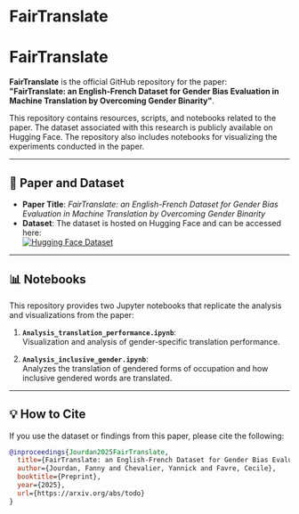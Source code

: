 # FairTranslate

# FairTranslate

**FairTranslate** is the official GitHub repository for the paper:  
**"FairTranslate: an English-French Dataset for Gender Bias Evaluation in Machine Translation by Overcoming Gender Binarity"**.

This repository contains resources, scripts, and notebooks related to the paper. The dataset associated with this research is publicly available on Hugging Face. The repository also includes notebooks for visualizing the experiments conducted in the paper.

---

## 📄 Paper and Dataset

- **Paper Title**: *FairTranslate: an English-French Dataset for Gender Bias Evaluation in Machine Translation by Overcoming Gender Binarity*  
- **Dataset**: The dataset is hosted on Hugging Face and can be accessed here:  
  [![Hugging Face Dataset](https://img.shields.io/badge/Dataset-Hugging%20Face-blue)](https://huggingface.co/your-dataset-link)

---

## 📊 Notebooks

This repository provides two Jupyter notebooks that replicate the analysis and visualizations from the paper:

1. **`Analysis_translation_performance.ipynb`**:  
   Visualization and analysis of gender-specific translation performance. 

2. **`Analysis_inclusive_gender.ipynb`**:  
   Analyzes the translation of gendered forms of occupation and how inclusive gendered words are translated.

---

## 💡 How to Cite

If you use the dataset or findings from this paper, please cite the following:

```bibtex
@inproceedings{Jourdan2025FairTranslate,
  title={FairTranslate: an English-French Dataset for Gender Bias Evaluation in Machine Translation by Overcoming Gender Binarity},
  author={Jourdan, Fanny and Chevalier, Yannick and Favre, Cecile},
  booktitle={Preprint},
  year={2025},
  url={https://arxiv.org/abs/todo}
}
